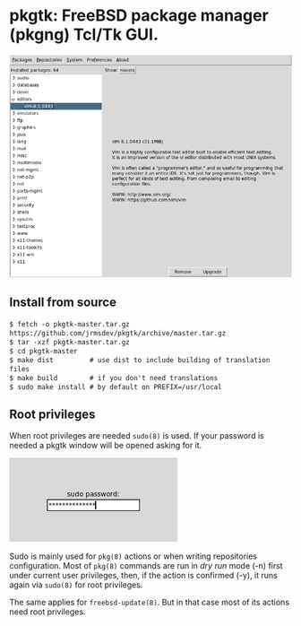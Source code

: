 # pkgtk: FreeBSD package manager (pkgng) Tcl/Tk GUI.

![view installed packages](./docs/img/view-installed.png)

## Install from source

    $ fetch -o pkgtk-master.tar.gz https://github.com/jrmsdev/pkgtk/archive/master.tar.gz
    $ tar -xzf pkgtk-master.tar.gz
    $ cd pkgtk-master
    $ make dist         # use dist to include building of translation files
    $ make build        # if you don't need translations
    $ sudo make install # by default on PREFIX=/usr/local

## Root privileges

When root privileges are needed `sudo(8)` is used. If your password is needed a pkgtk window will be opened asking for it.

![sudo askpass window](./docs/img/sudo-askpass.png)

Sudo is mainly used for `pkg(8)` actions or when writing repositories configuration. Most of `pkg(8)` commands are run in *dry run* mode (-n) first under current user privileges, then, if the action is confirmed (-y), it runs again via `sudo(8)` for root privileges.

The same applies for `freebsd-update(8)`. But in that case most of its actions need root privileges.

